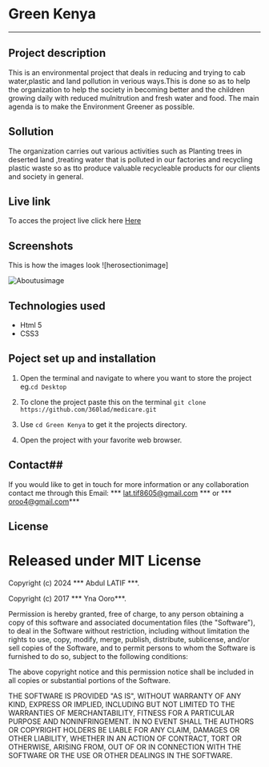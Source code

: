 # Green Kenya

---

## Project description
This is an environmental project that deals in reducing and trying to cab water,plastic and land pollution in verious ways.This is done so as to help the organization to help the society in becoming better and the children growing daily with reduced mulnitrution and fresh water and food. The main agenda is to make the Environment Greener as possible.

## Sollution
The organization carries out various activities such as Planting trees in deserted land ,treating water that is polluted in our factories and recycling plastic waste so as tto produce valuable  recycleable products for our clients and society in general.


## Live link

To acces the project live click here
[Here](https://360lad.github.io/medicare/)

## Screenshots

This is how the images look
![herosectionimage]

![Aboutusimage](/images/medicare-img2.png)

## Technologies used

- Html 5
- CSS3

## Poject set up and installation

1. Open the terminal and navigate to where you want to store the project eg.`cd Desktop`

2. To clone the project paste this on the terminal `git clone https://github.com/360lad/medicare.git`
3. Use `cd Green Kenya` to get it the projects directory.

4. Open the project with your favorite web browser.

## Contact##
 If you would like to get in touch for more information or any collaboration contact me through this Email:
*** lat.tif8605@gmail.com *** or *** oroo4@gmail.com***

## License ##
# Released under MIT License

Copyright (c) 2024 *** Abdul LATIF ***.

Copyright (c) 2017 *** Yna Ooro***.

Permission is hereby granted, free of charge, to any person obtaining a copy of this software and associated documentation files (the "Software"), to deal in the Software without restriction, including without limitation the rights to use, copy, modify, merge, publish, distribute, sublicense, and/or sell copies of the Software, and to permit persons to whom the Software is furnished to do so, subject to the following conditions:

The above copyright notice and this permission notice shall be included in all copies or substantial portions of the Software.

THE SOFTWARE IS PROVIDED "AS IS", WITHOUT WARRANTY OF ANY KIND, EXPRESS OR IMPLIED, INCLUDING BUT NOT LIMITED TO THE WARRANTIES OF MERCHANTABILITY, FITNESS FOR A PARTICULAR PURPOSE AND NONINFRINGEMENT. IN NO EVENT SHALL THE AUTHORS OR COPYRIGHT HOLDERS BE LIABLE FOR ANY CLAIM, DAMAGES OR OTHER LIABILITY, WHETHER IN AN ACTION OF CONTRACT, TORT OR OTHERWISE, ARISING FROM, OUT OF OR IN CONNECTION WITH THE SOFTWARE OR THE USE OR OTHER DEALINGS IN THE SOFTWARE.


